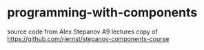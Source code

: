 # programming-with-components
source code from Alex Stepanov A9 lectures 
copy of https://github.com/rjernst/stepanov-components-course
